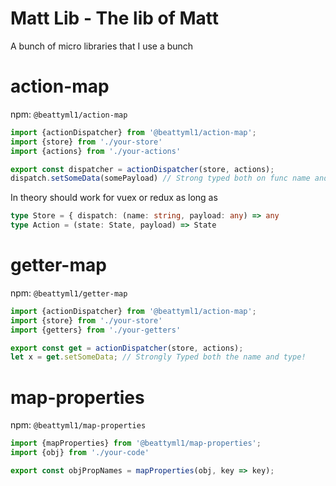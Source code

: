 Matt Lib - The lib of Matt
==========================

A bunch of micro libraries that I use a bunch

# action-map
npm: `@beattyml1/action-map`

```ts
import {actionDispatcher} from '@beattyml1/action-map';
import {store} from './your-store'
import {actions} from './your-actions'

export const dispatcher = actionDispatcher(store, actions);
dispatch.setSomeData(somePayload) // Strong typed both on func name and the payload type!
```

In theory should work for vuex or redux as long as 
```ts
type Store = { dispatch: (name: string, payload: any) => any
type Action = (state: State, payload) => State
```

# getter-map
npm: `@beattyml1/getter-map`

```ts
import {actionDispatcher} from '@beattyml1/action-map';
import {store} from './your-store'
import {getters} from './your-getters'

export const get = actionDispatcher(store, actions);
let x = get.setSomeData; // Strongly Typed both the name and type!
```


# map-properties
npm: `@beattyml1/map-properties`

```ts
import {mapProperties} from '@beattyml1/map-properties';
import {obj} from './your-code'

export const objPropNames = mapProperties(obj, key => key);
```

